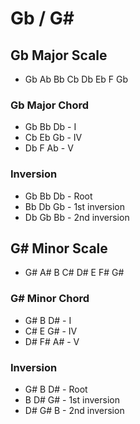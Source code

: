 # Gb / G#

## Gb Major Scale

* Gb Ab Bb Cb Db Eb F Gb

### Gb Major Chord

* Gb Bb Db - I
* Cb Eb Gb - IV
* Db F Ab - V

### Inversion

* Gb Bb Db - Root
* Bb Db Gb - 1st inversion
* Db Gb Bb - 2nd inversion

## G# Minor Scale

* G# A# B C# D# E F# G#

### G# Minor Chord

* G# B D# - I
* C# E G# - IV
* D# F# A# - V

### Inversion

* G# B D# - Root
* B D# G# - 1st inversion
* D# G# B - 2nd inversion